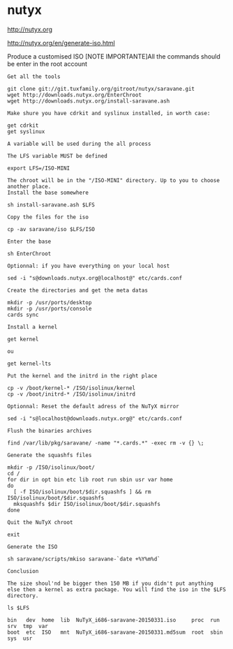 # nutyx
http://nutyx.org

http://nutyx.org/en/generate-iso.html

 Produce a customised ISO
[NOTE IMPORTANTE]All the commands should be enter in the root account

    Get all the tools

    git clone git://git.tuxfamily.org/gitroot/nutyx/saravane.git
    wget http://downloads.nutyx.org/EnterChroot
    wget http://downloads.nutyx.org/install-saravane.ash

    Make shure you have cdrkit and syslinux installed, in worth case:

    get cdrkit
    get syslinux

    A variable will be used during the all process

    The LFS variable MUST be defined

    export LFS=/ISO-MINI

    The chroot will be in the "/ISO-MINI" directory. Up to you to choose another place.
    Install the base somewhere

    sh install-saravane.ash $LFS

    Copy the files for the iso

    cp -av saravane/iso $LFS/ISO

    Enter the base

    sh EnterChroot

    Optionnal: if you have everything on your local host

    sed -i "s@downloads.nutyx.org@localhost@" etc/cards.conf

    Create the directories and get the meta datas

    mkdir -p /usr/ports/desktop
    mkdir -p /usr/ports/console
    cards sync

    Install a kernel

    get kernel

    ou

    get kernel-lts

    Put the kernel and the initrd in the right place

    cp -v /boot/kernel-* /ISO/isolinux/kernel
    cp -v /boot/initrd-* /ISO/isolinux/initrd

    Optionnal: Reset the default adress of the NuTyX mirror

    sed -i "s@localhost@downloads.nutyx.org@" etc/cards.conf

    Flush the binaries archives

    find /var/lib/pkg/saravane/ -name "*.cards.*" -exec rm -v {} \;

    Generate the squashfs files

    mkdir -p /ISO/isolinux/boot/
    cd /
    for dir in opt bin etc lib root run sbin usr var home
    do
      [ -f ISO/isolinux/boot/$dir.squashfs ] && rm ISO/isolinux/boot/$dir.squashfs
      mksquashfs $dir ISO/isolinux/boot/$dir.squashfs
    done

    Quit the NuTyX chroot

    exit

    Generate the ISO

    sh saravane/scripts/mkiso saravane-`date +%Y%m%d`

    Conclusion

    The size shoul'nd be bigger then 150 MB if you didn't put anything else then a kernel as extra package. You will find the iso in the $LFS directory.

    ls $LFS

    bin   dev  home  lib  NuTyX_i686-saravane-20150331.iso     proc  run   srv  tmp  var
    boot  etc  ISO   mnt  NuTyX_i686-saravane-20150331.md5sum  root  sbin  sys  usr

